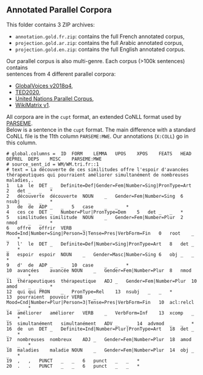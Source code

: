 ## Annotated Parallel Corpora

This folder contains 3 ZIP archives:
* `annotation.gold.fr.zip`: contains the full French annotated corpus,
* `projection.gold.ar.zip`: contains the full Arabic annotated corpus,
* `projection.gold.en.zip`: contains the full English annotated corpus.

Our parallel corpus is also multi-genre. Each corpus (>100k sentences) contains  
sentences from 4 different parallel corpora:
* [GlobalVoices v2018q4](https://opus.nlpl.eu/GlobalVoices.php),
* [TED2020](https://opus.nlpl.eu/TED2020.php),
* [United Nations Parallel Corpus](https://conferences.unite.un.org/uncorpus),
* [WikiMatrix v1](https://opus.nlpl.eu/WikiMatrix.php).

All corpora are in the `cupt` format, an extended CoNLL format used by [PARSEME](https://typo.uni-konstanz.de/parseme/).  
Below is a sentence in the `cupt` format. The main difference with a standard CoNLL file is the 11th column `PARSEME:MWE`. Our annotations (`X:COLL`) go in this column.

```
# global.columns =	ID	FORM	LEMMA	UPOS	XPOS	FEATS	HEAD	DEPREL	DEPS	MISC	PARSEME:MWE
# source_sent_id = WM/WM.tri.fr::1
# text = La découverte de ces similitudes offre l'espoir d'avancées thérapeutiques qui pourraient améliorer simultanément de nombreuses maladies,.
1	La	le	DET	_	Definite=Def|Gender=Fem|Number=Sing|PronType=Art	2	det	_	_	*
2	découverte	découverte	NOUN	_	Gender=Fem|Number=Sing	6	nsubj	_	_	*
3	de	de	ADP	_	_	5	case	_	_	*
4	ces	ce	DET	_	Number=Plur|PronType=Dem	5	det	_	_	*
5	similitudes	similitude	NOUN	_	Gender=Fem|Number=Plur	2	nmod	_	_	*
6	offre	offrir	VERB	_	Mood=Ind|Number=Sing|Person=3|Tense=Pres|VerbForm=Fin	0	root	_	_	*
7	l'	le	DET	_	Definite=Def|Number=Sing|PronType=Art	8	det	_	_	*
8	espoir	espoir	NOUN	_	Gender=Masc|Number=Sing	6	obj	_	_	*
9	d'	de	ADP	_	_	10	case	_	_	*
10	avancées	avancée	NOUN	_	Gender=Fem|Number=Plur	8	nmod	_	_	*
11	thérapeutiques	thérapeutique	ADJ	_	Gender=Fem|Number=Plur	10	amod	_	_	*
12	qui	qui	PRON	_	PronType=Rel	13	nsubj	_	_	*
13	pourraient	pouvoir	VERB	_	Mood=Cnd|Number=Plur|Person=3|Tense=Pres|VerbForm=Fin	10	acl:relcl	_	_	*
14	améliorer	améliorer	VERB	_	VerbForm=Inf	13	xcomp	_	_	*
15	simultanément	simultanément	ADV	_	_	14	advmod	_	_	*
16	de	un	DET	_	Definite=Ind|Number=Plur|PronType=Art	18	det	_	_	*
17	nombreuses	nombreux	ADJ	_	Gender=Fem|Number=Plur	18	amod	_	_	*
18	maladies	maladie	NOUN	_	Gender=Fem|Number=Plur	14	obj	_	_	*
19	,	,	PUNCT	_	_	6	punct	_	_	*
20	.	.	PUNCT	_	_	6	punct	_	_	*
```